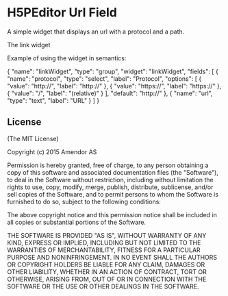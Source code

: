 H5PEditor Url Field
==========

A simple widget that displays an url with a protocol and a path.

The link widget

Example of using the widget in semantics:

  {
    "name": "linkWidget",
    "type": "group",
    "widget": "linkWidget",
    "fields": [
      {
        "name": "protocol",
        "type": "select",
        "label": "Protocol",
        "options": [
          {
            "value": "http://",
            "label": "http://"
          },
          {
            "value": "https://",
            "label": "https://"
          },
          {
            "value": "/",
            "label": "(relative)"
          }
        ],
        "default": "http://"
      },
      {
        "name": "url",
        "type": "text",
        "label": "URL"
      }
    ]
  }

## License

(The MIT License)

Copyright (c) 2015 Amendor AS

Permission is hereby granted, free of charge, to any person obtaining a copy of this software and associated documentation files (the "Software"), to deal in the Software without restriction, including without limitation the rights to use, copy, modify, merge, publish, distribute, sublicense, and/or sell copies of the Software, and to permit persons to whom the Software is furnished to do so, subject to the following conditions:

The above copyright notice and this permission notice shall be included in all copies or substantial portions of the Software.

THE SOFTWARE IS PROVIDED "AS IS", WITHOUT WARRANTY OF ANY KIND, EXPRESS OR IMPLIED, INCLUDING BUT NOT LIMITED TO THE WARRANTIES OF MERCHANTABILITY, FITNESS FOR A PARTICULAR PURPOSE AND NONINFRINGEMENT. IN NO EVENT SHALL THE AUTHORS OR COPYRIGHT HOLDERS BE LIABLE FOR ANY CLAIM, DAMAGES OR OTHER LIABILITY, WHETHER IN AN ACTION OF CONTRACT, TORT OR OTHERWISE, ARISING FROM, OUT OF OR IN CONNECTION WITH THE SOFTWARE OR THE USE OR OTHER DEALINGS IN THE SOFTWARE.
